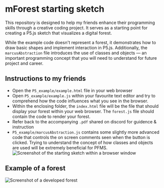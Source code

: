 # mForest starting sketch

This repository is designed to help my friends enhance their programming skills through a creative coding project. It serves as a starting point for creating a P5.js sketch that visualizes a digital forest.

While the example code doesn't represent a forest, it demonstrates how to draw basic shapes and implement interaction in P5.js. Additionally, the `marcusAbstraction` file introduces the use of classes and objects — an important programming concept that you will need to understand for future project and career.

## Instructions to my friends
- Open the `P5_example/example.html` file in your web browser
- Open `P5_example/example.js` within your favourite text editor and try to comprehend how the code influences what you see in the browser.
- Within the enclosing folder, the `index.html` file will be the file that should display your forest within your web browser. The `forest.js` file should contain the code to render your forest.
- Refer back to the accompanying  `.pdf` shared on discord for guidence & instruction
- `P5_example/marcusAbstraction.js` contains some slightly more advanced code that controls the on screen comments seen when the button is clicked. Trying to understand the concept of how classes and objects are used will be extremely beneficial for PFMS. 
![Screenshot of the starting sketch within a browser window](https://i.imgur.com/DXxhAa8.png)

## Example of a forest
![Screenshot of a developed forest](https://i.imgur.com/vBzCeAd.png)